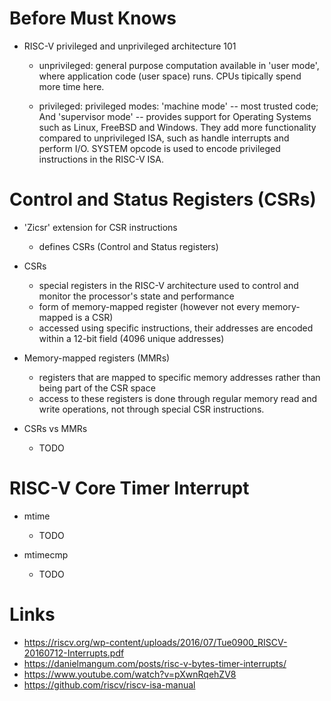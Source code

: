 # Before Must Knows

* RISC-V privileged and unprivileged architecture 101
    * unprivileged: general purpose computation available in 'user mode', where
      application code (user space) runs. CPUs tipically spend more time here.

    * privileged: privileged modes: 'machine mode' -- most trusted code; And
      'supervisor mode' -- provides support for Operating Systems such as Linux,
      FreeBSD and Windows. They add more functionality compared to unprivileged ISA,
      such as handle interrupts and perform I/O. SYSTEM opcode is used to encode
      privileged instructions in the RISC-V ISA.

# Control and Status Registers (CSRs)

* 'Zicsr' extension for CSR instructions
    * defines CSRs (Control and Status registers)

* CSRs
    * special registers in the RISC-V architecture used to control and monitor 
      the processor's state and performance
    * form of memory-mapped register (however not every memory-mapped is a CSR)
    * accessed using specific instructions, their addresses are encoded within a
      12-bit field (4096 unique addresses)

* Memory-mapped registers (MMRs)
    * registers that are mapped to specific memory addresses rather than being part of the CSR space
    * access to these registers is done through regular memory read and write operations, 
      not through special CSR instructions.

* CSRs vs MMRs
    * TODO

# RISC-V Core Timer Interrupt

* mtime
    * TODO

* mtimecmp
    * TODO

# Links

* https://riscv.org/wp-content/uploads/2016/07/Tue0900_RISCV-20160712-Interrupts.pdf
* https://danielmangum.com/posts/risc-v-bytes-timer-interrupts/
* https://www.youtube.com/watch?v=pXwnRqehZV8
* https://github.com/riscv/riscv-isa-manual
